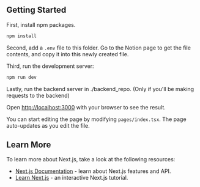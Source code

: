 ## Getting Started

First, install npm packages.
```bash
npm install
```

Second, add a `.env` file to this folder. Go to the Notion page to get the file contents, and copy it into this newly created file.

Third, run the development server:

```bash
npm run dev
```

Lastly, run the backend server in ./backend_repo. (Only if you'll be making requests to the backend)

Open [http://localhost:3000](http://localhost:3000) with your browser to see the result.

You can start editing the page by modifying `pages/index.tsx`. The page auto-updates as you edit the file.


## Learn More

To learn more about Next.js, take a look at the following resources:

- [Next.js Documentation](https://nextjs.org/docs) - learn about Next.js features and API.
- [Learn Next.js](https://nextjs.org/learn) - an interactive Next.js tutorial.
